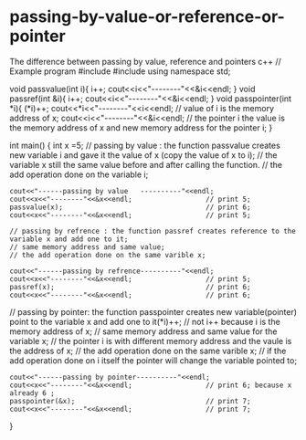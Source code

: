 # passing-by-value-or-reference-or-pointer
The difference between passing by value, reference and pointers c++
// Example program
#include <iostream>
#include <string>
using namespace std;

void passvalue(int i){
    i++;
    cout<<i<<"--------"<<&i<<endl;
    }
void passref(int &i){
    i++;
    cout<<i<<"--------"<<&i<<endl;
    } 
void passpointer(int *i){
    (*i)++;
    cout<<*i<<"--------"<<i<<endl; // value of i is the memory address of x;
    cout<<i<<"--------"<<&i<<endl; // the pointer i the value is  the memory address of x and new memory address for the pointer i;
    }     

int main()
{
    int x =5;
    // passing by value : the function passvalue creates new variable i and gave it the value of x (copy the value of x to i);
    // the variable x still the same value before and after calling the function.
    // the add operation done on the variable i;
    
    cout<<"------passing by value   ----------"<<endl;
    cout<<x<<"--------"<<&x<<endl;                  // print 5; 
    passvalue(x);                                   // print 6;
    cout<<x<<"--------"<<&x<<endl;                  // print 5; 
    
    // passing by refrence : the function passref creates reference to the variable x and add one to it; 
    // same memory address and same value;
    // the add operation done on the same varible x;  
    
    cout<<"------passing by refrence----------"<<endl;    
    cout<<x<<"--------"<<&x<<endl;                  // print 5; 
    passref(x);                                     // print 6; 
    cout<<x<<"--------"<<&x<<endl;                  // print 6;
   
   // passing by pointer: the function passpointer creates new variable(pointer) point to the variable x and add one to it(*i)++;
   // not i++ because i is the memory address of x;
   // same memory address and same value for the variable x;
   // the pointer i is with different memory address and the vaule is the address of x;
   // the add operation done on the same varible x;
   // if the add operation done on i itself the pointer will change the variable pointed to;
   
    cout<<"------passing by pointer----------"<<endl;    
    cout<<x<<"--------"<<&x<<endl;                  // print 6; because x already 6 ;
    passpointer(&x);                                // print 7; 
    cout<<x<<"--------"<<&x<<endl;                  // print 7;
    
  
}
